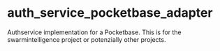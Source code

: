# auth_service_pocketbase_adapter
Authservice implementation for a Pocketbase. This is for the swarmintelligence project or potenzially other projects.
